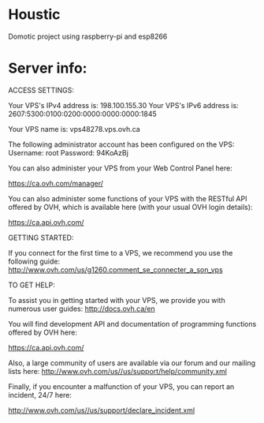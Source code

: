 # Houstic
Domotic project using raspberry-pi and esp8266

# Server info:
ACCESS SETTINGS:

Your VPS's IPv4 address is: 198.100.155.30
Your VPS's IPv6 address is: 2607:5300:0100:0200:0000:0000:0000:1845

Your VPS name is: vps48278.vps.ovh.ca

The following administrator account has been configured on the VPS:
Username:  root
Password:  94KoAzBj

You can also administer your VPS from your Web Control Panel here:

https://ca.ovh.com/manager/

You can also administer some functions of your VPS with the RESTful API  offered by OVH, which is available here (with your usual OVH login details):

https://ca.api.ovh.com/

GETTING STARTED:

If you connect for the first time to a VPS, we recommend you use the following guide:
http://www.ovh.com/us/g1260.comment_se_connecter_a_son_vps

TO GET HELP:

To assist you in getting started with your VPS, we provide you with numerous user guides:
http://docs.ovh.ca/en

You will find development API and documentation of programming functions offered by OVH here:

https://ca.api.ovh.com/

Also, a large community of users are available via our forum and our mailing lists here:
http://www.ovh.com/us//us/support/help/community.xml

Finally, if you encounter a malfunction of your VPS, you can report an incident, 24/7 here:

http://www.ovh.com/us//us/support/declare_incident.xml